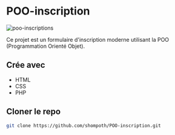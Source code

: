 # POO-inscription

![poo-inscriptions](https://github.com/shompoth/POO-inscription/blob/main/img/screenshot-poo-inscription.png)

Ce projet est un formulaire d'inscription moderne utilisant la POO (Programmation Orienté Objet).

## Crée avec

* HTML
* CSS
* PHP

## Cloner le repo
```sh
git clone https://github.com/shompoth/POO-inscription.git
```